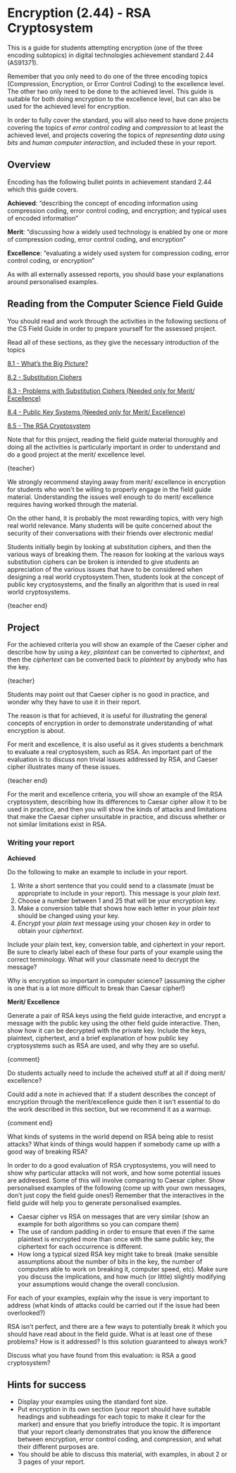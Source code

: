 # Encryption (2.44) - RSA Cryptosystem

This is a guide for students attempting encryption (one of the three encoding subtopics) in digital technologies achievement standard 2.44 (AS91371).

Remember that you only need to do one of the three encoding topics (Compression, Encryption, or Error Control Coding)  to the excellence level. The other two only need to be done to the achieved level. This guide is suitable for both doing encryption to the excellence level, but can also be used for the achieved level for encryption.

In order to fully cover the standard, you will also need to have done projects covering the topics of *error control coding* and *compression* to at least the achieved level, and projects covering the topics of *representing data using bits* and *human computer interaction*, and included these in your report.

## Overview

Encoding has the following bullet points in achievement standard 2.44 which this guide covers.

**Achieved**: “describing the concept of encoding information using compression coding, error control coding, and encryption; and typical uses of encoded information”

**Merit**: “discussing how a widely used technology is enabled by one or more of compression coding, error control coding, and encryption”

**Excellence**: “evaluating a widely used system for compression coding, error control coding, or encryption”

As with all externally assessed reports, you should base your explanations around personalised examples.

## Reading from the Computer Science Field Guide

You should read and work through the activities in the following sections of the CS Field Guide in order to prepare yourself for the assessed project.

Read all of these sections, as they give the necessary introduction of the topics

[8.1 - What’s the Big Picture?](chapters/coding-encryption.html#whats-the-big-picture)

[8.2 - Substitution Ciphers](chapters/coding-encryption.html#substitution-ciphers)

[8.3 - Problems with Substitution Ciphers (Needed only for Merit/ Excellence)](chapters/coding-encryption.html#problems-with-substitution-ciphers)

[8.4 - Public Key Systems (Needed only for Merit/ Excellence)](chapters/coding-encryption.html#public-key-systems)

[8.5 - The RSA Cryptosystem](chapters/coding-encryption.html#the-rsa-cryptosystem)

Note that for this project, reading the field guide material thoroughly and doing all the activities is particularly important in order to understand and do a good project at the merit/ excellence level.

{teacher}

We strongly recommend staying away from merit/ excellence in encryption for students who won't be willing to properly engage in the field guide material. Understanding the issues well enough to do merit/ excellence requires having worked through the material.

On the other hand, it is probably the most rewarding topics, with very high real world relevance. Many students will be quite concerned about the security of their conversations with their friends over electronic media!

Students initially begin by looking at substitution ciphers, and then the various ways of breaking them. The reason for looking at the various ways substitution ciphers can be broken is intended to give students an appreciation of the various issues that have to be considered when designing a real world cryptosystem.Then, students look at the concept of public key cryptosystems, and the finally an algorithm that is used in real world cryptosystems.

{teacher end}

## Project

For the achieved criteria you will show an example of the Caeser cipher and describe how by using a *key*, *plaintext* can be converted to *ciphertext*, and then the *ciphertext* can be converted back to *plaintext* by anybody who has the key.

{teacher}

Students may point out that Caeser cipher is no good in practice, and wonder why they have to use it in their report.

The reason is that for achieved, it is useful for illustrating the general concepts of encryption in order to demonstrate understanding of what encryption is about.

For merit and excellence, it is also useful as it gives students a benchmark to evaluate a real cryptosystem, such as RSA. An important part of the evaluation is to discuss non trivial issues addressed by RSA, and Caeser cipher illustrates many of these issues.

{teacher end}

For the merit and excellence criteria, you will show an example of the RSA cryptosystem, describing how its differences to Caesar cipher allow it to be used in practice, and then you will show the kinds of attacks and limitations that make the Caesar cipher unsuitable in practice, and discuss whether or not similar limitations exist in RSA.

### Writing your report

**Achieved**

Do the following to make an example to include in your report.

1. Write a short sentence that you could send to a classmate (must be appropriate to include in your report). This message is your *plain text*.
2. Choose a number between 1 and 25 that will be your encryption key.
3. Make a conversion table that shows how each letter in your *plain text* should be changed using your key.
4. *Encrypt* your *plain text* message using your chosen *key* in order to obtain your *ciphertext*.

Include your plain text, key, conversion table, and ciphertext in your report. Be sure to clearly label each of these four parts of your example using the correct terminology. What will your classmate need to decrypt the message?

Why is encryption so important in computer science? (assuming the cipher is one that is a lot more difficult to break than Caesar cipher!)

**Merit/ Excellence**

Generate a pair of RSA keys using the field guide interactive, and encrypt a message with the public key using the other field guide interactive. Then, show how it can be decrypted with the private key. Include the keys, plaintext, ciphertext, and a brief explanation of how public key cryptosystems such as RSA are used, and why they are so useful.

{comment}

Do students actually need to include the acheived stuff at all if doing merit/ excellence?

Could add a note in achieved that: If a student describes the concept of encryption through the merit/excellence guide then it isn't essential to do the work described in this section, but we recommend it as a warmup.

{comment end}

What kinds of systems in the world depend on RSA being able to resist attacks? What kinds of things would happen if somebody came up with a good way of breaking RSA?

In order to do a good evaluation of RSA cryptosystems, you will need to show why particular attacks will not work, and how some potential issues are addressed. Some of this will involve comparing to Caesar cipher. Show personalised examples of the following (come up with your own messages, don’t just copy the field guide ones!) Remember that the interactives in the field guide will help you to generate personalised examples.

- Caesar cipher vs RSA on messages that are very similar (show an example for both algorithms so you can compare them)
- The use of random padding in order to ensure that even if the same plaintext is encrypted more than once with the same public key, the ciphertext for each occurrence is different.
- How long a typical sized RSA key might take to break (make sensible assumptions about the number of bits in the key, the number of computers able to work on breaking it, computer speed, etc). Make sure you discuss the implications, and how much (or little) slightly modifying your assumptions would change the overall conclusion.

For each of your examples, explain why the issue is very important to address (what kinds of attacks could be carried out if the issue had been overlooked?)

RSA isn’t perfect, and there are a few ways to potentially break it which you should have read about in the field guide. What is at least one of these problems? How is it addressed? Is this solution guaranteed to always work?

Discuss what you have found from this evaluation: is RSA a good cryptosystem?

## Hints for success

- Display your examples using the standard font size.
- Put encryption in its own section (your report should have suitable headings and subheadings for each topic to make it clear for the marker) and ensure that you briefly introduce the topic. It is important that your report clearly demonstrates that you know the difference between encryption, error control coding, and compression, and what their different purposes are.
- You should be able to discuss this material, with examples, in about 2 or 3 pages of your report.
